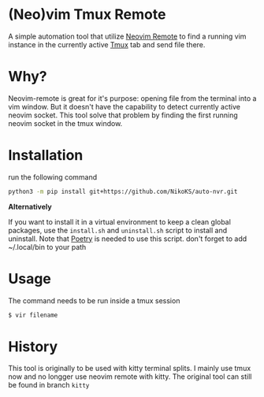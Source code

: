 # (Neo)vim Tmux Remote
A simple automation tool that utilize [Neovim Remote](https://github.com/mhinz/neovim-remote) to find a running vim instance in the currently active [Tmux](https://github.com/kovidgoyal/kitty) tab and send file there.

# Why?
Neovim-remote is great for it's purpose: opening file from the terminal into a vim window. But it doesn't have the capability to detect currently active neovim socket. This tool solve that problem by finding the first running neovim socket in the tmux window.

# Installation
run the following command
```sh
python3 -m pip install git+https://github.com/NikoKS/auto-nvr.git
```

**Alternatively**

If you want to install it in a virtual environment to keep a clean global packages, use the `install.sh` and `uninstall.sh` script to install and uninstall. Note that [Poetry](https://github.com/python-poetry/poetry) is needed to use this script.
don't forget to add ~/.local/bin to your path

# Usage
The command needs to be run inside a tmux session
```sh
$ vir filename
```

# History
This tool is originally to be used with kitty terminal splits. I mainly use tmux now and no longger use neovim remote with kitty. The original tool can still be found in branch `kitty`
